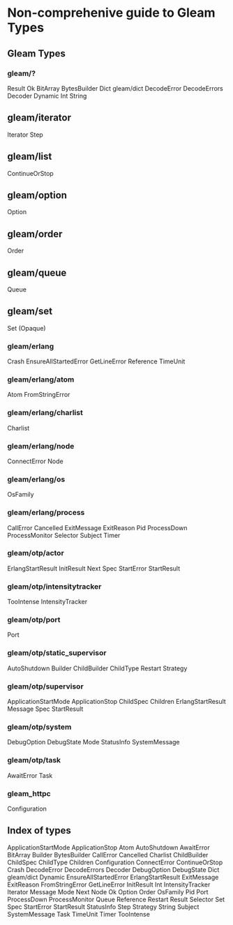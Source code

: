 # Non-comprehenive guide to Gleam Types
## Gleam Types

### gleam/?
Result
Ok
BitArray
BytesBuilder
Dict gleam/dict
DecodeError
DecodeErrors
Decoder
Dynamic
Int
String

## gleam/iterator
Iterator
Step

## gleam/list
ContinueOrStop

## gleam/option
Option

## gleam/order
Order

## gleam/queue
Queue

## gleam/set
Set (Opaque)

### gleam/erlang
Crash
EnsureAllStartedError
GetLineError
Reference
TimeUnit

### gleam/erlang/atom
Atom
FromStringError

### gleam/erlang/charlist
Charlist

### gleam/erlang/node
ConnectError
Node

### gleam/erlang/os
OsFamily

### gleam/erlang/process
CallError
Cancelled
ExitMessage
ExitReason
Pid
ProcessDown
ProcessMonitor
Selector
Subject
Timer

### gleam/otp/actor
ErlangStartResult
InitResult
Next
Spec
StartError
StartResult

### gleam/otp/intensitytracker
TooIntense
IntensityTracker

### gleam/otp/port
Port

### gleam/otp/static_supervisor
AutoShutdown
Builder
ChildBuilder
ChildType
Restart
Strategy

### gleam/otp/supervisor
ApplicationStartMode
ApplicationStop
ChildSpec
Children
ErlangStartResult
Message
Spec
StartResult

### gleam/otp/system
DebugOption
DebugState
Mode
StatusInfo
SystemMessage

### gleam/otp/task
AwaitError
Task


### gleam_httpc
Configuration


## Index of types
ApplicationStartMode
ApplicationStop
Atom
AutoShutdown
AwaitError
BitArray
Builder
BytesBuilder
CallError
Cancelled
Charlist
ChildBuilder
ChildSpec
ChildType
Children
Configuration
ConnectError
ContinueOrStop
Crash
DecodeError
DecodeErrors
Decoder
DebugOption
DebugState
Dict gleam/dict
Dynamic
EnsureAllStartedError
ErlangStartResult
ExitMessage
ExitReason
FromStringError
GetLineError
InitResult
Int
IntensityTracker
Iterator
Message
Mode
Next
Node
Ok
Option
Order
OsFamily
Pid
Port
ProcessDown
ProcessMonitor
Queue
Reference
Restart
Result
Selector
Set
Spec
StartError
StartResult
StatusInfo
Step
Strategy
String
Subject
SystemMessage
Task
TimeUnit
Timer
TooIntense
